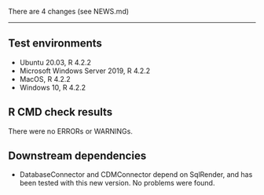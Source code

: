 There are 4 changes (see NEWS.md)

---

## Test environments
* Ubuntu 20.03, R 4.2.2
* Microsoft Windows Server 2019, R 4.2.2
* MacOS, R 4.2.2
* Windows 10, R 4.2.2

## R CMD check results

There were no ERRORs or WARNINGs. 

## Downstream dependencies

- DatabaseConnector and CDMConnector depend on SqlRender, and has been tested with this new version. No problems were found.